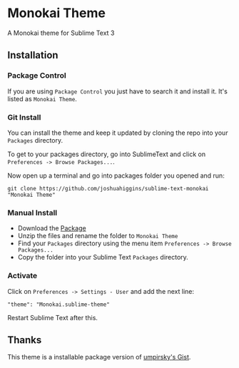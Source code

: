 # Monokai Theme

A Monokai theme for Sublime Text 3


## Installation

### Package Control
If you are using ```Package Control``` you just have to search it and install it. It's listed as ```Monokai Theme```.

### Git Install
You can install the theme and keep it updated by cloning the repo into your `Packages` directory.

To get to your packages directory, go into SublimeText and click on `Preferences -> Browse Packages...`.

Now open up a terminal and go into packages folder you opened and run:

`git clone https://github.com/joshuahiggins/sublime-text-monokai "Monokai Theme"`

### Manual Install
* Download the [Package](https://github.com/joshuahiggins/sublime-text-monokai/archive/master.zip)
* Unzip the files and rename the folder to `Monokai Theme`
* Find your `Packages` directory using the menu item  `Preferences -> Browse Packages...`
* Copy the folder into your Sublime Text `Packages` directory.

### Activate
Click on `Preferences -> Settings - User` and add the next line:
```
"theme": "Monokai.sublime-theme"
```

Restart Sublime Text after this.

## Thanks
This theme is a installable package version of [umpirsky's Gist](https://gist.github.com/umpirsky/5842174).
